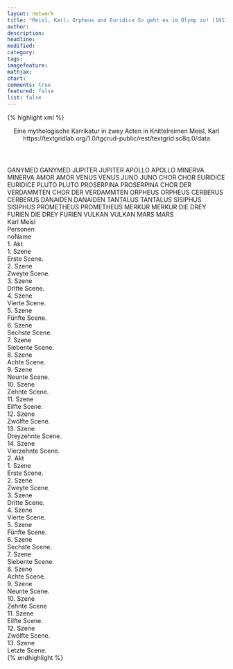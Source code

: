 ```yaml
---
layout: network
title: "Meisl, Karl: Orpheus und Euridice So geht es im Olymp zu! (1813)"
author:
description:
headline:
modified:
category:
tags:
imagefeature:
mathjax:
chart:
comments: true
featured: false
list: false
---
```

{% highlight xml %}
<?xml-model href="https://raw.githubusercontent.com/DLiNa/project/master/rules/lina.rnc"?><?xml-model href="https://raw.githubusercontent.com/DLiNa/project/master/rules/lina.sch"?>
<play xmlns="http://lina.digital">
  <header>
    <title>Orpheus und Euridice So geht es im Olymp zu!</title>
    <subtitle>Eine mythologische Karrikatur in zwey Acten in Knittelreimen</subtitle>
    <genretitle/>
    <author>Meisl, Karl</author>
    <date type="print" when="1813"/>
    <date type="premiere" when="1813"/>
    <date type="written"/>
    <source>https://textgridlab.org/1.0/tgcrud-public/rest/textgrid:sc8q.0/data</source>
  </header>
  <personae>
    <character>
      <name>GANYMED</name>
      <alias xml:id="ganymed">
        <name>GANYMED</name>
      </alias>
    </character>
    <character>
      <name>JUPITER</name>
      <alias xml:id="jupiter">
        <name>JUPITER</name>
      </alias>
    </character>
    <character>
      <name>APOLLO</name>
      <alias xml:id="apollo">
        <name>APOLLO</name>
      </alias>
    </character>
    <character>
      <name>MINERVA</name>
      <alias xml:id="minerva">
        <name>MINERVA</name>
      </alias>
    </character>
    <character>
      <name>AMOR</name>
      <alias xml:id="amor">
        <name>AMOR</name>
      </alias>
    </character>
    <character>
      <name>VENUS</name>
      <alias xml:id="venus">
        <name>VENUS</name>
      </alias>
    </character>
    <character>
      <name>JUNO</name>
      <alias xml:id="juno">
        <name>JUNO</name>
      </alias>
    </character>
    <character>
      <name>CHOR</name>
      <alias xml:id="chor">
        <name>CHOR</name>
      </alias>
    </character>
    <character>
      <name>EURIDICE</name>
      <alias xml:id="euridice">
        <name>EURIDICE</name>
      </alias>
    </character>
    <character>
      <name>PLUTO</name>
      <alias xml:id="pluto">
        <name>PLUTO</name>
      </alias>
    </character>
    <character>
      <name>PROSERPINA</name>
      <alias xml:id="proserpina">
        <name>PROSERPINA</name>
      </alias>
    </character>
    <character>
      <name>CHOR DER VERDAMMTEN</name>
      <alias xml:id="chor_der_verdammten">
        <name>CHOR DER VERDAMMTEN</name>
      </alias>
    </character>
    <character>
      <name>ORPHEUS</name>
      <alias xml:id="orpheus">
        <name>ORPHEUS</name>
      </alias>
    </character>
    <character>
      <name>CERBERUS</name>
      <alias xml:id="cerberus">
        <name>CERBERUS</name>
      </alias>
    </character>
    <character>
      <name>DANAIDEN</name>
      <alias xml:id="danaiden">
        <name>DANAIDEN</name>
      </alias>
    </character>
    <character>
      <name>TANTALUS</name>
      <alias xml:id="tantalus">
        <name>TANTALUS</name>
      </alias>
    </character>
    <character>
      <name>SISIPHUS</name>
      <alias xml:id="sisiphus">
        <name>SISIPHUS</name>
      </alias>
    </character>
    <character>
      <name>PROMETHEUS</name>
      <alias xml:id="prometheus">
        <name>PROMETHEUS</name>
      </alias>
    </character>
    <character>
      <name>MERKUR</name>
      <alias xml:id="merkur">
        <name>MERKUR</name>
      </alias>
    </character>
    <character>
      <name>DIE DREY FURIEN</name>
      <alias xml:id="die_drey_furien">
        <name>DIE DREY FURIEN</name>
      </alias>
    </character>
    <character>
      <name>VULKAN</name>
      <alias xml:id="vulkan">
        <name>VULKAN</name>
      </alias>
    </character>
    <character>
      <name>MARS</name>
      <alias xml:id="mars">
        <name>MARS</name>
      </alias>
    </character>
  </personae>
  <text>
    <div>
      <head>Karl Meisl</head>
    </div>
    <div>
      <head>Personen</head>
      <div>
        <head>noName</head>
      </div>
    </div>
    <div>
      <head>1. Akt</head>
      <div>
        <head>1. Szene</head>
        <div>
          <head>Erste Scene.</head>
        </div>
      </div>
      <div>
        <head>2. Szene</head>
        <div>
          <head>Zweyte Scene.</head>
          <sp who="#ganymed">
            <amount n="7" unit="speech_acts"/>
            <amount n="217" unit="words"/>
            <amount n="26" unit="lines"/>
            <amount n="1205" unit="chars"/>
          </sp>
          <sp who="#jupiter">
            <amount n="6" unit="speech_acts"/>
            <amount n="169" unit="words"/>
            <amount n="20" unit="lines"/>
            <amount n="919" unit="chars"/>
          </sp>
        </div>
      </div>
      <div>
        <head>3. Szene</head>
        <div>
          <head>Dritte Scene.</head>
          <sp who="#apollo">
            <amount n="5" unit="speech_acts"/>
            <amount n="165" unit="words"/>
            <amount n="20" unit="lines"/>
            <amount n="876" unit="chars"/>
          </sp>
          <sp who="#jupiter">
            <amount n="4" unit="speech_acts"/>
            <amount n="156" unit="words"/>
            <amount n="18" unit="lines"/>
            <amount n="846" unit="chars"/>
          </sp>
        </div>
      </div>
      <div>
        <head>4. Szene</head>
        <div>
          <head>Vierte Scene.</head>
          <sp who="#ganymed">
            <amount n="1" unit="speech_acts"/>
            <amount n="6" unit="words"/>
            <amount n="1" unit="lines"/>
            <amount n="34" unit="chars"/>
          </sp>
          <sp who="#jupiter">
            <amount n="5" unit="speech_acts"/>
            <amount n="237" unit="words"/>
            <amount n="26" unit="lines"/>
            <amount n="1261" unit="chars"/>
          </sp>
          <sp who="#minerva">
            <amount n="4" unit="speech_acts"/>
            <amount n="106" unit="words"/>
            <amount n="12" unit="lines"/>
            <amount n="602" unit="chars"/>
          </sp>
        </div>
      </div>
      <div>
        <head>5. Szene</head>
        <div>
          <head>Fünfte Scene.</head>
          <sp who="#ganymed">
            <amount n="2" unit="speech_acts"/>
            <amount n="49" unit="words"/>
            <amount n="5" unit="lines"/>
            <amount n="236" unit="chars"/>
          </sp>
          <sp who="#jupiter">
            <amount n="2" unit="speech_acts"/>
            <amount n="33" unit="words"/>
            <amount n="4" unit="lines"/>
            <amount n="196" unit="chars"/>
          </sp>
        </div>
      </div>
      <div>
        <head>6. Szene</head>
        <div>
          <head>Sechste Scene.</head>
          <sp who="#amor">
            <amount n="3" unit="speech_acts"/>
            <amount n="268" unit="words"/>
            <amount n="57" unit="lines"/>
            <amount n="1425" unit="chars"/>
          </sp>
          <sp who="#jupiter">
            <amount n="11" unit="speech_acts"/>
            <amount n="277" unit="words"/>
            <amount n="33" unit="lines"/>
            <amount n="1475" unit="chars"/>
          </sp>
          <sp who="#venus">
            <amount n="10" unit="speech_acts"/>
            <amount n="379" unit="words"/>
            <amount n="43" unit="lines"/>
            <amount n="1989" unit="chars"/>
          </sp>
        </div>
      </div>
      <div>
        <head>7. Szene</head>
        <div>
          <head>Siebente Scene.</head>
          <sp who="#juno">
            <amount n="18" unit="speech_acts"/>
            <amount n="674" unit="words"/>
            <amount n="79" unit="lines"/>
            <amount n="3471" unit="chars"/>
          </sp>
          <sp who="#jupiter">
            <amount n="15" unit="speech_acts"/>
            <amount n="330" unit="words"/>
            <amount n="36" unit="lines"/>
            <amount n="1621" unit="chars"/>
          </sp>
          <sp who="#venus">
            <amount n="6" unit="speech_acts"/>
            <amount n="58" unit="words"/>
            <amount n="7" unit="lines"/>
            <amount n="295" unit="chars"/>
          </sp>
          <sp who="#amor">
            <amount n="3" unit="speech_acts"/>
            <amount n="41" unit="words"/>
            <amount n="4" unit="lines"/>
            <amount n="207" unit="chars"/>
          </sp>
        </div>
      </div>
      <div>
        <head>8. Szene</head>
        <div>
          <head>Achte Scene.</head>
          <sp who="#chor">
            <amount n="1" unit="speech_acts"/>
            <amount n="34" unit="words"/>
            <amount n="4" unit="lines"/>
            <amount n="178" unit="chars"/>
          </sp>
          <sp who="#apollo">
            <amount n="1" unit="speech_acts"/>
            <amount n="64" unit="words"/>
            <amount n="7" unit="lines"/>
            <amount n="324" unit="chars"/>
          </sp>
          <sp who="#jupiter">
            <amount n="2" unit="speech_acts"/>
            <amount n="82" unit="words"/>
            <amount n="12" unit="lines"/>
            <amount n="454" unit="chars"/>
          </sp>
          <sp who="#amor #venus #apollo #juno #chor">
            <amount n="1" unit="speech_acts"/>
            <amount n="5" unit="words"/>
            <amount n="1" unit="lines"/>
            <amount n="34" unit="chars"/>
          </sp>
          <sp who="#juno">
            <amount n="1" unit="speech_acts"/>
            <amount n="101" unit="words"/>
            <amount n="16" unit="lines"/>
            <amount n="479" unit="chars"/>
          </sp>
        </div>
      </div>
      <div>
        <head>9. Szene</head>
        <div>
          <head>Neunte Scene.</head>
          <sp who="#euridice">
            <amount n="5" unit="speech_acts"/>
            <amount n="343" unit="words"/>
            <amount n="34" unit="lines"/>
            <amount n="1699" unit="chars"/>
          </sp>
          <sp who="#pluto">
            <amount n="4" unit="speech_acts"/>
            <amount n="147" unit="words"/>
            <amount n="15" unit="lines"/>
            <amount n="805" unit="chars"/>
          </sp>
        </div>
      </div>
      <div>
        <head>10. Szene</head>
        <div>
          <head>Zehnte Scene.</head>
          <sp who="#proserpina">
            <amount n="7" unit="speech_acts"/>
            <amount n="102" unit="words"/>
            <amount n="12" unit="lines"/>
            <amount n="532" unit="chars"/>
          </sp>
          <sp who="#euridice">
            <amount n="6" unit="speech_acts"/>
            <amount n="97" unit="words"/>
            <amount n="11" unit="lines"/>
            <amount n="513" unit="chars"/>
          </sp>
          <sp who="#pluto">
            <amount n="3" unit="speech_acts"/>
            <amount n="77" unit="words"/>
            <amount n="8" unit="lines"/>
            <amount n="396" unit="chars"/>
          </sp>
        </div>
      </div>
      <div>
        <head>11. Szene</head>
        <div>
          <head>Eilfte Scene.</head>
          <sp who="#chor_der_verdammten">
            <amount n="1" unit="speech_acts"/>
            <amount n="23" unit="words"/>
            <amount n="6" unit="lines"/>
            <amount n="146" unit="chars"/>
          </sp>
          <sp who="#orpheus">
            <amount n="20" unit="speech_acts"/>
            <amount n="1082" unit="words"/>
            <amount n="116" unit="lines"/>
            <amount n="5769" unit="chars"/>
          </sp>
          <sp who="#cerberus">
            <amount n="16" unit="speech_acts"/>
            <amount n="371" unit="words"/>
            <amount n="43" unit="lines"/>
            <amount n="1969" unit="chars"/>
          </sp>
          <sp who="#danaiden">
            <amount n="3" unit="speech_acts"/>
            <amount n="146" unit="words"/>
            <amount n="16" unit="lines"/>
            <amount n="799" unit="chars"/>
          </sp>
          <sp who="#tantalus">
            <amount n="2" unit="speech_acts"/>
            <amount n="166" unit="words"/>
            <amount n="16" unit="lines"/>
            <amount n="867" unit="chars"/>
          </sp>
          <sp who="#sisiphus">
            <amount n="1" unit="speech_acts"/>
            <amount n="91" unit="words"/>
            <amount n="8" unit="lines"/>
            <amount n="468" unit="chars"/>
          </sp>
          <sp who="#prometheus">
            <amount n="1" unit="speech_acts"/>
            <amount n="194" unit="words"/>
            <amount n="20" unit="lines"/>
            <amount n="1048" unit="chars"/>
          </sp>
        </div>
      </div>
      <div>
        <head>12. Szene</head>
        <div>
          <head>Zwölfte Scene.</head>
          <sp who="#pluto">
            <amount n="8" unit="speech_acts"/>
            <amount n="165" unit="words"/>
            <amount n="19" unit="lines"/>
            <amount n="924" unit="chars"/>
          </sp>
          <sp who="#cerberus">
            <amount n="2" unit="speech_acts"/>
            <amount n="30" unit="words"/>
            <amount n="3" unit="lines"/>
            <amount n="160" unit="chars"/>
          </sp>
          <sp who="#orpheus">
            <amount n="5" unit="speech_acts"/>
            <amount n="358" unit="words"/>
            <amount n="38" unit="lines"/>
            <amount n="1902" unit="chars"/>
          </sp>
        </div>
      </div>
      <div>
        <head>13. Szene</head>
        <div>
          <head>Dreyzehnte Scene.</head>
          <sp who="#orpheus">
            <amount n="7" unit="speech_acts"/>
            <amount n="149" unit="words"/>
            <amount n="16" unit="lines"/>
            <amount n="789" unit="chars"/>
          </sp>
          <sp who="#pluto">
            <amount n="4" unit="speech_acts"/>
            <amount n="98" unit="words"/>
            <amount n="11" unit="lines"/>
            <amount n="530" unit="chars"/>
          </sp>
          <sp who="#jupiter">
            <amount n="4" unit="speech_acts"/>
            <amount n="88" unit="words"/>
            <amount n="9" unit="lines"/>
            <amount n="453" unit="chars"/>
          </sp>
          <sp who="#merkur">
            <amount n="1" unit="speech_acts"/>
            <amount n="149" unit="words"/>
            <amount n="18" unit="lines"/>
            <amount n="800" unit="chars"/>
          </sp>
          <sp who="#venus">
            <amount n="1" unit="speech_acts"/>
            <amount n="8" unit="words"/>
            <amount n="1" unit="lines"/>
            <amount n="43" unit="chars"/>
          </sp>
        </div>
      </div>
      <div>
        <head>14. Szene</head>
        <div>
          <head>Vierzehnte Scene.</head>
          <sp who="#die_drey_furien">
            <amount n="1" unit="speech_acts"/>
            <amount n="49" unit="words"/>
            <amount n="10" unit="lines"/>
            <amount n="226" unit="chars"/>
          </sp>
          <sp who="#orpheus">
            <amount n="9" unit="speech_acts"/>
            <amount n="96" unit="words"/>
            <amount n="11" unit="lines"/>
            <amount n="495" unit="chars"/>
          </sp>
          <sp who="#euridice">
            <amount n="5" unit="speech_acts"/>
            <amount n="108" unit="words"/>
            <amount n="10" unit="lines"/>
            <amount n="527" unit="chars"/>
          </sp>
          <sp who="#pluto">
            <amount n="2" unit="speech_acts"/>
            <amount n="80" unit="words"/>
            <amount n="9" unit="lines"/>
            <amount n="424" unit="chars"/>
          </sp>
          <sp who="#jupiter">
            <amount n="2" unit="speech_acts"/>
            <amount n="28" unit="words"/>
            <amount n="4" unit="lines"/>
            <amount n="161" unit="chars"/>
          </sp>
          <sp who="#chor">
            <amount n="2" unit="speech_acts"/>
            <amount n="42" unit="words"/>
            <amount n="7" unit="lines"/>
            <amount n="223" unit="chars"/>
          </sp>
          <sp who="#juno">
            <amount n="1" unit="speech_acts"/>
            <amount n="2" unit="words"/>
            <amount n="1" unit="lines"/>
            <amount n="16" unit="chars"/>
          </sp>
          <sp who="#venus">
            <amount n="1" unit="speech_acts"/>
            <amount n="2" unit="words"/>
            <amount n="1" unit="lines"/>
            <amount n="9" unit="chars"/>
          </sp>
        </div>
      </div>
    </div>
    <div>
      <head>2. Akt</head>
      <div>
        <head>1. Szene</head>
        <div>
          <head>Erste Scene.</head>
          <sp who="#merkur">
            <amount n="7" unit="speech_acts"/>
            <amount n="198" unit="words"/>
            <amount n="22" unit="lines"/>
            <amount n="1051" unit="chars"/>
          </sp>
          <sp who="#apollo">
            <amount n="6" unit="speech_acts"/>
            <amount n="163" unit="words"/>
            <amount n="19" unit="lines"/>
            <amount n="890" unit="chars"/>
          </sp>
        </div>
      </div>
      <div>
        <head>2. Szene</head>
        <div>
          <head>Zweyte Scene.</head>
          <sp who="#ganymed">
            <amount n="4" unit="speech_acts"/>
            <amount n="157" unit="words"/>
            <amount n="19" unit="lines"/>
            <amount n="917" unit="chars"/>
          </sp>
          <sp who="#apollo">
            <amount n="4" unit="speech_acts"/>
            <amount n="51" unit="words"/>
            <amount n="6" unit="lines"/>
            <amount n="279" unit="chars"/>
          </sp>
          <sp who="#merkur">
            <amount n="3" unit="speech_acts"/>
            <amount n="39" unit="words"/>
            <amount n="4" unit="lines"/>
            <amount n="199" unit="chars"/>
          </sp>
        </div>
      </div>
      <div>
        <head>3. Szene</head>
        <div>
          <head>Dritte Scene.</head>
          <sp who="#jupiter">
            <amount n="1" unit="speech_acts"/>
            <amount n="329" unit="words"/>
            <amount n="42" unit="lines"/>
            <amount n="1679" unit="chars"/>
          </sp>
        </div>
      </div>
      <div>
        <head>4. Szene</head>
        <div>
          <head>Vierte Scene.</head>
          <sp who="#orpheus">
            <amount n="18" unit="speech_acts"/>
            <amount n="761" unit="words"/>
            <amount n="88" unit="lines"/>
            <amount n="4010" unit="chars"/>
          </sp>
          <sp who="#jupiter">
            <amount n="19" unit="speech_acts"/>
            <amount n="704" unit="words"/>
            <amount n="73" unit="lines"/>
            <amount n="3556" unit="chars"/>
          </sp>
          <sp who="#jupiter #orpheus">
            <amount n="1" unit="speech_acts"/>
            <amount n="40" unit="words"/>
            <amount n="8" unit="lines"/>
            <amount n="193" unit="chars"/>
          </sp>
        </div>
      </div>
      <div>
        <head>5. Szene</head>
        <div>
          <head>Fünfte Scene.</head>
          <sp who="#euridice">
            <amount n="10" unit="speech_acts"/>
            <amount n="247" unit="words"/>
            <amount n="29" unit="lines"/>
            <amount n="1288" unit="chars"/>
          </sp>
          <sp who="#pluto">
            <amount n="6" unit="speech_acts"/>
            <amount n="111" unit="words"/>
            <amount n="12" unit="lines"/>
            <amount n="592" unit="chars"/>
          </sp>
          <sp who="#jupiter">
            <amount n="10" unit="speech_acts"/>
            <amount n="249" unit="words"/>
            <amount n="31" unit="lines"/>
            <amount n="1385" unit="chars"/>
          </sp>
          <sp who="#orpheus">
            <amount n="7" unit="speech_acts"/>
            <amount n="144" unit="words"/>
            <amount n="17" unit="lines"/>
            <amount n="753" unit="chars"/>
          </sp>
        </div>
      </div>
      <div>
        <head>6. Szene</head>
        <div>
          <head>Sechste Scene.</head>
        </div>
      </div>
      <div>
        <head>7. Szene</head>
        <div>
          <head>Siebente Scene.</head>
          <sp who="#juno">
            <amount n="3" unit="speech_acts"/>
            <amount n="158" unit="words"/>
            <amount n="18" unit="lines"/>
            <amount n="857" unit="chars"/>
          </sp>
          <sp who="#vulkan">
            <amount n="3" unit="speech_acts"/>
            <amount n="94" unit="words"/>
            <amount n="10" unit="lines"/>
            <amount n="481" unit="chars"/>
          </sp>
        </div>
      </div>
      <div>
        <head>8. Szene</head>
        <div>
          <head>Achte Scene.</head>
          <sp who="#vulkan">
            <amount n="1" unit="speech_acts"/>
            <amount n="37" unit="words"/>
            <amount n="4" unit="lines"/>
            <amount n="192" unit="chars"/>
          </sp>
        </div>
      </div>
      <div>
        <head>9. Szene</head>
        <div>
          <head>Neunte Scene.</head>
          <sp who="#venus">
            <amount n="6" unit="speech_acts"/>
            <amount n="477" unit="words"/>
            <amount n="53" unit="lines"/>
            <amount n="2491" unit="chars"/>
          </sp>
          <sp who="#mars">
            <amount n="4" unit="speech_acts"/>
            <amount n="136" unit="words"/>
            <amount n="15" unit="lines"/>
            <amount n="698" unit="chars"/>
          </sp>
          <sp who="#vulkan">
            <amount n="2" unit="speech_acts"/>
            <amount n="35" unit="words"/>
            <amount n="4" unit="lines"/>
            <amount n="174" unit="chars"/>
          </sp>
        </div>
      </div>
      <div>
        <head>10. Szene</head>
        <div>
          <head>Zehnte Scene</head>
          <sp who="#juno">
            <amount n="3" unit="speech_acts"/>
            <amount n="25" unit="words"/>
            <amount n="4" unit="lines"/>
            <amount n="118" unit="chars"/>
          </sp>
          <sp who="#apollo">
            <amount n="1" unit="speech_acts"/>
            <amount n="8" unit="words"/>
            <amount n="1" unit="lines"/>
            <amount n="44" unit="chars"/>
          </sp>
          <sp who="#amor">
            <amount n="2" unit="speech_acts"/>
            <amount n="24" unit="words"/>
            <amount n="3" unit="lines"/>
            <amount n="129" unit="chars"/>
          </sp>
          <sp who="#venus">
            <amount n="2" unit="speech_acts"/>
            <amount n="40" unit="words"/>
            <amount n="4" unit="lines"/>
            <amount n="203" unit="chars"/>
          </sp>
          <sp who="#vulkan">
            <amount n="2" unit="speech_acts"/>
            <amount n="13" unit="words"/>
            <amount n="2" unit="lines"/>
            <amount n="67" unit="chars"/>
          </sp>
          <sp who="#mars">
            <amount n="1" unit="speech_acts"/>
            <amount n="20" unit="words"/>
            <amount n="2" unit="lines"/>
            <amount n="105" unit="chars"/>
          </sp>
          <sp who="#chor">
            <amount n="1" unit="speech_acts"/>
            <amount n="23" unit="words"/>
            <amount n="6" unit="lines"/>
            <amount n="107" unit="chars"/>
          </sp>
        </div>
      </div>
      <div>
        <head>11. Szene</head>
        <div>
          <head>Eilfte Scene.</head>
          <sp who="#orpheus">
            <amount n="5" unit="speech_acts"/>
            <amount n="350" unit="words"/>
            <amount n="38" unit="lines"/>
            <amount n="1883" unit="chars"/>
          </sp>
          <sp who="#amor">
            <amount n="5" unit="speech_acts"/>
            <amount n="263" unit="words"/>
            <amount n="34" unit="lines"/>
            <amount n="1378" unit="chars"/>
          </sp>
        </div>
      </div>
      <div>
        <head>12. Szene</head>
        <div>
          <head>Zwölfte Scene.</head>
          <sp who="#juno">
            <amount n="7" unit="speech_acts"/>
            <amount n="152" unit="words"/>
            <amount n="23" unit="lines"/>
            <amount n="704" unit="chars"/>
          </sp>
          <sp who="#amor">
            <amount n="4" unit="speech_acts"/>
            <amount n="87" unit="words"/>
            <amount n="14" unit="lines"/>
            <amount n="454" unit="chars"/>
          </sp>
          <sp who="#orpheus">
            <amount n="6" unit="speech_acts"/>
            <amount n="196" unit="words"/>
            <amount n="38" unit="lines"/>
            <amount n="1111" unit="chars"/>
          </sp>
        </div>
      </div>
      <div>
        <head>13. Szene</head>
        <div>
          <head>Letzte Scene.</head>
          <sp who="#chor">
            <amount n="3" unit="speech_acts"/>
            <amount n="45" unit="words"/>
            <amount n="7" unit="lines"/>
            <amount n="218" unit="chars"/>
          </sp>
          <sp who="#amor">
            <amount n="2" unit="speech_acts"/>
            <amount n="57" unit="words"/>
            <amount n="12" unit="lines"/>
            <amount n="270" unit="chars"/>
          </sp>
          <sp who="#juno">
            <amount n="4" unit="speech_acts"/>
            <amount n="29" unit="words"/>
            <amount n="4" unit="lines"/>
            <amount n="167" unit="chars"/>
          </sp>
          <sp who="#jupiter">
            <amount n="7" unit="speech_acts"/>
            <amount n="159" unit="words"/>
            <amount n="20" unit="lines"/>
            <amount n="846" unit="chars"/>
          </sp>
          <sp who="#venus">
            <amount n="3" unit="speech_acts"/>
            <amount n="80" unit="words"/>
            <amount n="10" unit="lines"/>
            <amount n="437" unit="chars"/>
          </sp>
          <sp who="#orpheus">
            <amount n="3" unit="speech_acts"/>
            <amount n="50" unit="words"/>
            <amount n="7" unit="lines"/>
            <amount n="279" unit="chars"/>
          </sp>
          <sp who="#vulkan">
            <amount n="1" unit="speech_acts"/>
            <amount n="11" unit="words"/>
            <amount n="1" unit="lines"/>
            <amount n="54" unit="chars"/>
          </sp>
          <sp who="#apollo">
            <amount n="1" unit="speech_acts"/>
            <amount n="5" unit="words"/>
            <amount n="1" unit="lines"/>
            <amount n="30" unit="chars"/>
          </sp>
          <sp who="#minerva">
            <amount n="1" unit="speech_acts"/>
            <amount n="16" unit="words"/>
            <amount n="2" unit="lines"/>
            <amount n="89" unit="chars"/>
          </sp>
          <sp who="#merkur">
            <amount n="1" unit="speech_acts"/>
            <amount n="8" unit="words"/>
            <amount n="1" unit="lines"/>
            <amount n="50" unit="chars"/>
          </sp>
          <sp who="#chor #amor #juno #venus #orpheus #vulkan #apollo #minerva #merkur">
            <amount n="1" unit="speech_acts"/>
            <amount n="10" unit="words"/>
            <amount n="1" unit="lines"/>
            <amount n="38" unit="chars"/>
          </sp>
        </div>
      </div>
    </div>
  </text>
</play>
{% endhighlight %}